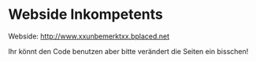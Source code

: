 # Webside Inkompetents
Webside: http://www.xxunbemerktxx.bplaced.net

Ihr könnt den Code benutzen aber bitte verändert die Seiten ein bisschen!
